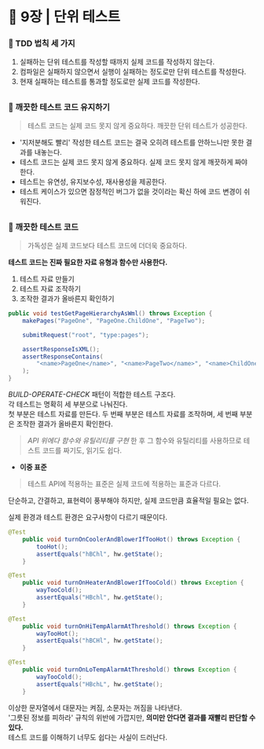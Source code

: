 # 🧷 9장 | 단위 테스트

### 📘 TDD 법칙 세 가지

1. 실패하는 단위 테스트를 작성할 때까지 실제 코드를 작성하지 않는다.
2. 컴파일은 실패하지 않으면서 실행이 실패하는 정도로만 단위 테스트를 작성한다.
3. 현재 실패하는 테스트를 통과할 정도로만 실제 코드를 작성한다.

##

### 📘 깨끗한 테스트 코드 유지하기

> 테스트 코드는 실제 코드 못지 않게 중요하다. 깨끗한 단위 테스트가 성공한다.

- '지저분해도 빨리' 작성한 테스트 코드는 결국 오히려 테스트를 안하느니만 못한 결과를 내놓는다.
- 테스트 코드는 실제 코드 못지 않게 중요하다. 실제 코드 못지 않게 깨끗하게 짜야 한다.
- 테스트는 유연성, 유지보수성, 재사용성을 제공한다.
- 테스트 케이스가 있으면 잠정적인 버그가 없을 것이라는 확신 하에 코드 변경이 쉬워진다.

##

### 📘 깨끗한 테스트 코드

> 가독성은 실제 코드보다 테스트 코드에 더더욱 중요하다.

**테스트 코드는 진짜 필요한 자료 유형과 함수만 사용한다.**

1. 테스트 자료 만들기
2. 테스트 자료 조작하기
3. 조작한 결과가 올바른지 확인하기

```java
public void testGetPageHierarchyAsWml() throws Exception {
	makePages("PageOne", "PageOne.ChildOne", "PageTwo");

	submitRequest("root", "type:pages");

	assertResponseIsXML();
	assertResponseContains(
		"<name>PageOne</name>", "<name>PageTwo</name>", "<name>ChildOne</name>"
	);
}
```

*BUILD-OPERATE-CHECK* 패턴이 적합한 테스트 구조다.  
각 테스트는 명확히 세 부분으로 나눠진다.  
첫 부분은 테스트 자료를 만든다. 두 번째 부분은 테스트 자료를 조작하며, 세 번째 부분은 조작한 결과가 올바른지 확인한다.  
> *API 위에다 함수와 유틸리티를 구현* 한 후 그 함수와 유틸리티를 사용하므로 테스트 코드를 짜기도, 읽기도 쉽다.

- **이중 표준**

> 테스트 API에 적용하는 표준은 실제 코드에 적용하는 표준과 다르다.

단순하고, 간결하고, 표현력이 풍부해야 하지만, 실제 코드만큼 효율적일 필요는 없다. 

실제 환경과 테스트 환경은 요구사항이 다르기 때문이다.

```java
@Test
	public void turnOnCoolerAndBlowerIfTooHot() throws Exception {
		tooHot();
		assertEquals("hBChl", hw.getState();
	}

@Test
	public void turnOnHeaterAndBlowerIfTooCold() throws Exception {
		wayTooCold();
		assertEquals("HBchl", hw.getState();
	}

@Test
	public void turnOnHiTempAlarmAtThreshold() throws Exception {
		wayTooHot();
		assertEquals("hBCHl", hw.getState();
	}

@Test
	public void turnOnLoTempAlarmAtThreshold() throws Exception {
		wayTooCold();
		assertEquals("HBchL", hw.getState();
	}
```

이상한 문자열에서 대문자는 켜짐, 소문자는 꺼짐을 나타낸다.   
'그릇된 정보를 피하라' 규칙의 위반에 가깝지만, **의미만 안다면 결과를 재빨리 판단할 수 있다.**  
테스트 코드를 이해하기 너무도 쉽다는 사실이 드러난다.


